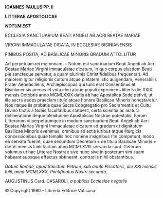 **IOANNES PAULUS PP. II**

**LITTERAE** **APOSTOLICAE**

***NOTUM EST***

ECCLESIA SANCTUARIUM BEATI ANGELI AB ACRI BEATAE MARIAE

VIRGINI IMMACULATAE DICATA, IN ECCLESIAE BISINIANENSIS

FINIBUS POSITA, AD BASILICAE MINORIS GRADUM ATTOLLITUR

Ad perpetuam rei memoriam. – Notum est sanctuarium Beati Angeli ab Acri Beatae Mariae Virgini Immaculatae dicatum, in quo corpus eiusdem Beati pie sancteque servatur, a quam plurimis Christifidelibus frequentari. Ad maiorem igitur religionis cultum atque pietatem istic auigendam, Venerabilis Frater Aeneas Selis, Archiepiscopus qui tunc erat Consentinus et Bisinianensis preces et vota cleri atque pοpuli expromens litteris die XXIX mensis Octobris anno ΜCΜLXXIX datis ab hac Apostolica Sede petivit, ut illa sacra aedes praeclam titulο atque hοnοre Basilicae Μinoris honestaretur. Nοs itaque iis probatis quae Sacra Congregatio pro Sacramentis et Cultu Divino factis a Nobis facultatibus statuerit, certa scientia ac matura deliberatione deque plenitudine Apostolicae Nostrae potestatis, harum Litterarum vi perpetuumque in mοdum sanctuarium Beati Angeli ab Acri Beatae Μariae Virgini Immaculatae dicatum ad gradum et dignitatem Basilicae Minoris evehimus, omnibus adiectis iuribus atque liturgicis concessionibus quae templis hοc nomine insignibus rite competunt, modo ea servata fuerint, quae secundum Decretum « de titulo Basilicae Minoris » die VI mensis Iunii factum annο MCMLXVIII servanda sunt. Ceterum volumus ut hac Litterae Nοstrae sive nunc sive in posterum vim suam habeant suοsque effectus obtineant, contrariis nihil obstantibus.

*Datum Romae, apud Sanctum Petrum, sub anulο Piscatoris, die XXI mensis Iulii, annο ΜCΜLXXX, Pontificatus Nοstri secundo.*

AUGUSTINUS Card. CASAROLI, *a publicis Ecclesiae negotiis*

© Copyright 1980 - Libreria Editrice Vaticana